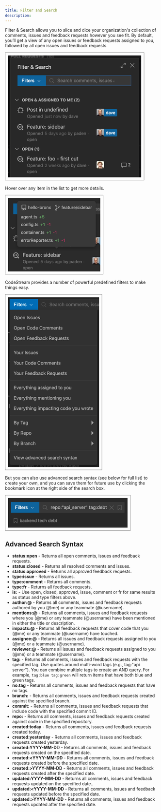 ```yaml
---
title: Filter and Search
description: 
---
```


Filter & Search allows you to slice and dice your organization's collection of
comments, issues and feedback requests however you see fit. By default, you’ll
get a view of any open issues or feedback requests assigned to you, followed by
all open issues and feedback requests.

![Filter and Search](../assets/images/FilterAndSearch2.png)

Hover over any item in the list to get more details.

![Hover for Details](../assets/images/SearchHover1.png)

CodeStream provides a number of powerful predefined filters to make things easy.

![Hover for Details](../assets/images/Filters2.png)

But you can also use advanced search syntax (see below for full list) to create
your own, and you can save them for future use by clicking the bookmark icon at
the right side of the search box.

![Hover for Details](../assets/images/SavedFilter1.png)

## Advanced Search Syntax

- **status:open** - Returns all open comments, issues and feedback requests.
- **status:closed** - Returns all resolved comments and issues.
- **status:approved** - Returns all approved feedback requests.
- **type:issue** - Returns all issues.
- **type:comment** - Returns all comments.
- **type:fr** - Returns all feedback requests.
- **is:** - Use open, closed, approved, issue, comment or fr for same results as status and type filters above.
- **author:@** - Returns all comments, issues and feedback requests authored by you (@me) or any teammate (@username).
- **mentions:@** - Returns all comments, issues and feedback requests where you (@me) or any teammate (@username) have been mentioned in either the title or description.
- **impacts:@** - Returns all feedback requests that cover code that you (@me) or any teammate (@username) have touched.
- **assignee:@** - Returns all issues and feedback requests assigned to you (@me) or a teammate (@username).
- **reviewer:@** - Returns all issues and feedback requests assigned to you (@me) or a teammate (@username).
- **tag:** - Returns all comments, issues and feedback requests with the specified tag. Use quotes around multi-word tags (e.g., tag:"api server"). You can combine multiple tags to create an AND query. For example, `tag:blue tag:green` will return items that have both blue and green tags.
- **no:tag** - Returns all comments, issues and feedback requests that have no tags.
- **branch:** - Returns all comments, issues and feedback requests created against the specified branch.
- **commit:** - Returns all comments, issues and feedback requests that include code with the specified commit ID.
- **repo:** - Returns all comments, issues and feedback requests created against code in the specified repository.
- **created:today** - Returns all comments, issues and feedback requests created today.
- **created:yesterday** - Returns all comments, issues and feedback requests created yesterday.
- **created:YYYY-MM-D**D - Returns all comments, issues and feedback requests created on the specified date.
- **created:<YYYY-MM-DD** - Returns all comments, issues and feedback requests created before the specified date.
- **created:>YYYY-MM-DD** - Returns all comments, issues and feedback requests created after the specified date.
- **updated:YYYY-MM-DD** - Returns all comments, issues and feedback requests updated on the specified date..
- **updated:<YYYY-MM-DD** - Returns all comments, issues and feedback requests updated before the specified date.
- **updated:>YYYY-MM-DD** - Returns all comments, issues and feedback requests updated after the specified date.
